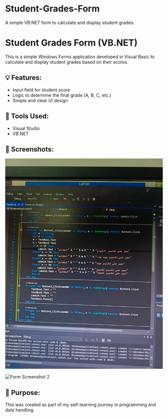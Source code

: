 # Student-Grades-Form
A simple VB.NET form to calculate and display student grades.
# Student Grades Form (VB.NET)

This is a simple Windows Forms application developed in Visual Basic to calculate and display student grades based on their scores.

## 💡 Features:
- Input field for student score
- Logic to determine the final grade (A, B, C, etc.)
- Simple and clear UI design

## 🔧 Tools Used:
- Visual Studio
- VB.NET

## 📸 Screenshots:

![Form Screenshot 1](IMG_20250422_113454_112.jpg)

![Form Screenshot 2](IMG_20250422_113512_171.jpg)

## 🎯 Purpose:
This was created as part of my self-learning journey in programming and data handling.
